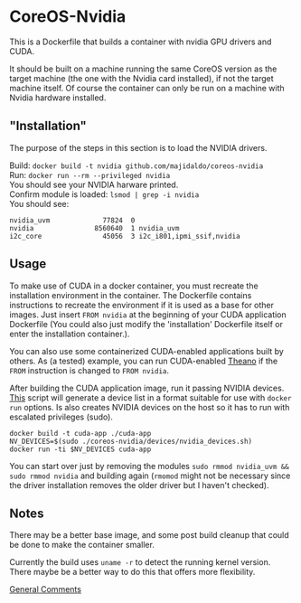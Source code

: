 # CoreOS-Nvidia
This is a Dockerfile that builds a container with nvidia GPU drivers and CUDA.

It should be built on a machine running the same CoreOS version as the target machine (the one with the Nvidia card installed), if not the target machine itself.  Of course the container can only be run on a machine with Nvidia hardware installed.

## "Installation"

The purpose of the steps in this section is to load the NVIDIA drivers.

Build: `docker build -t nvidia github.com/majidaldo/coreos-nvidia`<br>
Run: `docker run --rm --privileged nvidia`<br>
You should see your NVIDIA harware printed.<br>
Confirm module is loaded: `lsmod | grep -i nvidia`<br>
You should see:
```
nvidia_uvm             77824  0
nvidia               8560640  1 nvidia_uvm
i2c_core               45056  3 i2c_i801,ipmi_ssif,nvidia
```

## Usage

To make use of CUDA in a docker container, you must recreate the installation environment in the container. The Dockerfile contains instructions to recreate the environment if it is used as a base for other images. Just insert `FROM nvidia` at the beginning of your CUDA application Dockerfile (You could also just modify the 'installation' Dockerfile itself or enter the installation container.). 

You can also use some  containerized CUDA-enabled applications built by others. As (a tested) example, you can run CUDA-enabled [Theano](https://github.com/Kaixhin/dockerfiles/blob/master/cuda-theano/cuda_v7.0/Dockerfile) if the `FROM` instruction is changed to `FROM nvidia`.

After building the CUDA application image, run it passing NVIDIA devices. [This](https://gist.github.com/majidaldo/87d6a4c58df07f69b269) script will generate a device list in a format suitable for use with `docker run` options. Is also creates NVIDIA devices on the host so it has to run with escalated privileges (sudo).
```
docker build -t cuda-app ./cuda-app
NV_DEVICES=$(sudo ./coreos-nvidia/devices/nvidia_devices.sh)
docker run -ti $NV_DEVICES cuda-app
```

You can start over just by removing the modules `sudo rmmod nvidia_uvm && sudo rmmod nvidia` and building again (`rmomod` might not be necessary since the driver installation removes the older driver but I haven't checked).


## Notes

There may be a better base image, and some post build cleanup that could be done to make the container smaller.

Currently the build uses `uname -r` to detect the running kernel version.  There maybe be a better way to do this that offers more flexibility.

[General Comments](http://msdresearch.blogspot.com/2015/08/run-cuda-applications-on-coreos.html)
